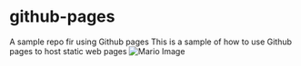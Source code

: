 # github-pages
A sample repo fir using Github pages
This is a sample of how to use Github pages to host static web pages
![Mario Image]("https://github.com/Mayesamomo/github-pages/blob/main/images/mario.jpg")
